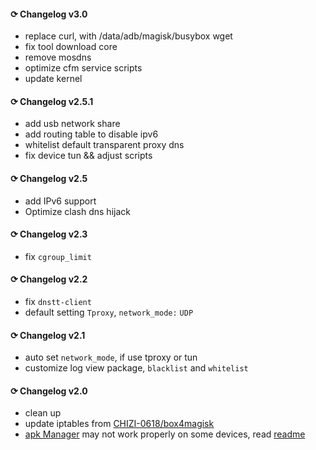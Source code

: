 #### ⟳ Changelog v3.0
- replace curl, with /data/adb/magisk/busybox wget
- fix tool download core
- remove mosdns
- optimize cfm service scripts
- update kernel

#### ⟳ Changelog v2.5.1
- add usb network share
- add routing table to disable ipv6
- whitelist default transparent proxy dns
- fix device tun && adjust scripts

#### ⟳ Changelog v2.5
- add IPv6 support
- Optimize clash dns hijack

#### ⟳ Changelog v2.3
- fix `cgroup_limit`

#### ⟳ Changelog v2.2
- fix `dnstt-client`
- default setting `Tproxy`, `network_mode:` `UDP`

#### ⟳ Changelog v2.1
- auto set `network_mode`, if use tproxy or tun
- customize log view package, `blacklist` and `whitelist`

#### ⟳ Changelog v2.0
- clean up
- update iptables from [CHIZI-0618/box4magisk](https://github.com/CHIZI-0618/box4magisk)
- [apk Manager](https://github.com/taamarin/ClashforMagisk/releases/download/v2.1/CFM_Manager-1.6.4.80.apk) may not work properly on some devices, read [readme](https://github.com/taamarin/ClashforMagisk/blob/master/README.md)